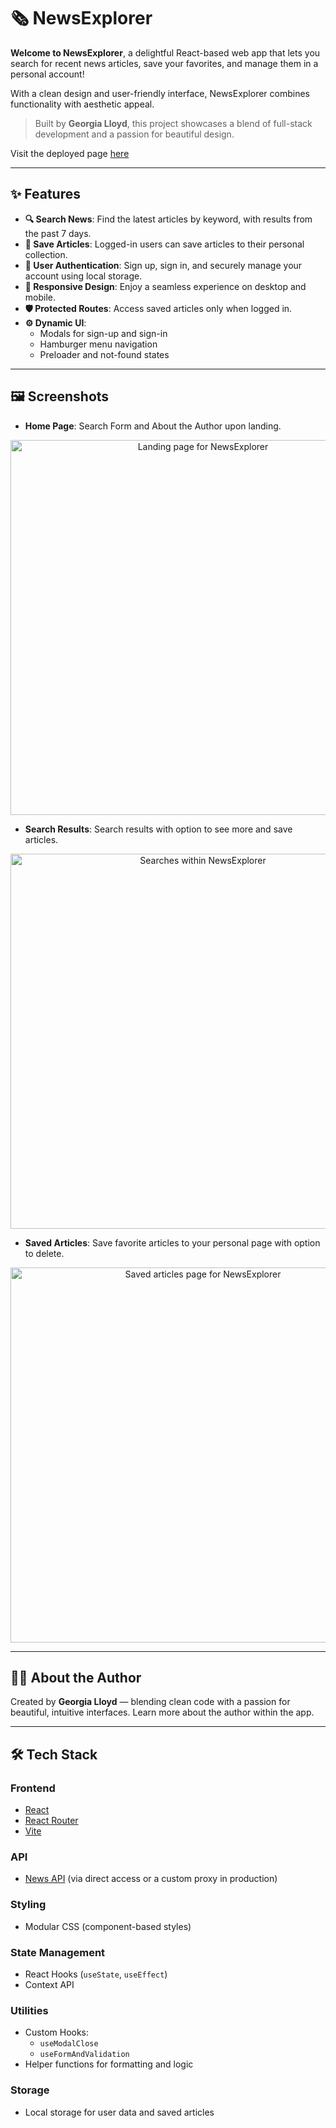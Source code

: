 # 🗞️ NewsExplorer

**Welcome to NewsExplorer**, a delightful React-based web app that lets you search for recent news articles, save your favorites, and manage them in a personal account!

With a clean design and user-friendly interface, NewsExplorer combines functionality with aesthetic appeal.

> Built by **Georgia Lloyd**, this project showcases a blend of full-stack development and a passion for beautiful design.

Visit the deployed page [here](https://joja-peaches.github.io/news-explorer/) 

---

## ✨ Features

- **🔍 Search News**: Find the latest articles by keyword, with results from the past 7 days.  
- **💾 Save Articles**: Logged-in users can save articles to their personal collection.  
- **🔐 User Authentication**: Sign up, sign in, and securely manage your account using local storage.  
- **📱 Responsive Design**: Enjoy a seamless experience on desktop and mobile.  
- **🛡️ Protected Routes**: Access saved articles only when logged in.  
- **⚙️ Dynamic UI**:
  - Modals for sign-up and sign-in
  - Hamburger menu navigation
  - Preloader and not-found states

---

## 🖼️ Screenshots

- **Home Page**: Search Form and About the Author upon landing.
<p align="center">
  <img src="https://iili.io/FD5hJUb.jpg" alt="Landing page for NewsExplorer" width="600" />
</p>

- **Search Results**: Search results with option to see more and save articles.
<p align="center">
  <img src="https://iili.io/FD5h9fe.jpg" alt="Searches within NewsExplorer" width="600" />
</p>

- **Saved Articles**: Save favorite articles to your personal page with option to delete.
<p align="center">
  <img src="https://iili.io/FD5h2Jj.jpg" alt="Saved articles page for NewsExplorer" width="600" />
</p>

---

## 👩‍💻 About the Author

Created by **Georgia Lloyd** — blending clean code with a passion for beautiful, intuitive interfaces. Learn more about the author within the app.

---

## 🛠️ Tech Stack

### Frontend
- [React](https://reactjs.org)
- [React Router](https://reactrouter.com/)
- [Vite](https://vitejs.dev/)

### API
- [News API](https://newsapi.org) (via direct access or a custom proxy in production)

### Styling
- Modular CSS (component-based styles)

### State Management
- React Hooks (`useState`, `useEffect`)
- Context API

### Utilities
- Custom Hooks:
  - `useModalClose`
  - `useFormAndValidation`
- Helper functions for formatting and logic

### Storage
- Local storage for user data and saved articles
